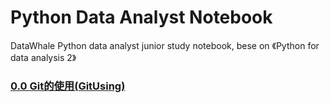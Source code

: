 # Python Data Analyst Notebook
DataWhale Python data analyst junior study notebook, bese on 《Python for data analysis 2》

### [0.0 Git的使用(GitUsing)](https://github.com/gokoo/PythonAnalystNotebook/blob/master/Day1/0%20Gitusing.md)
